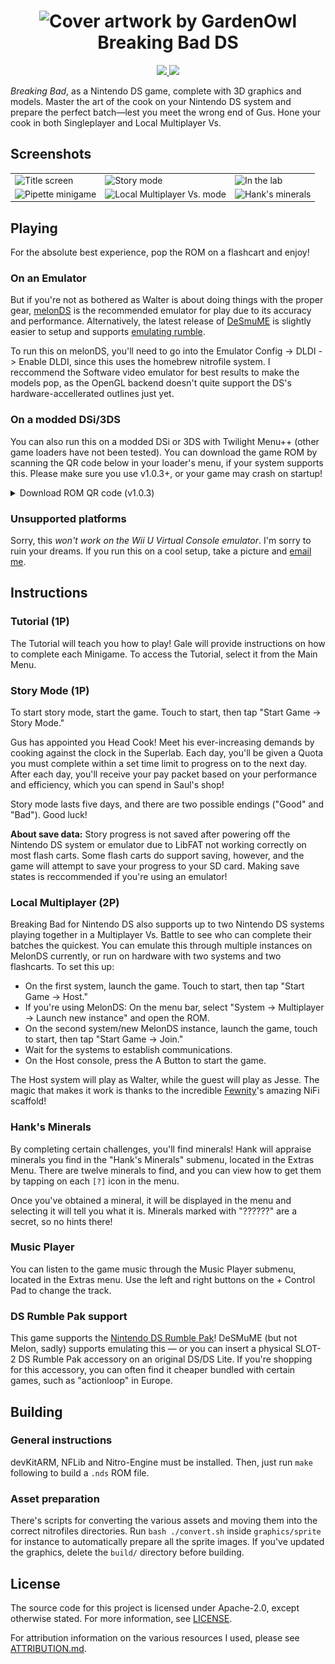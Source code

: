 <h1 align="center">
    <img alt="Cover artwork by GardenOwl" src="cover-artwork.png" width="185px" />
    <br/>
    Breaking Bad DS
</h1>
<p align="center">
<a href="https://github.com/WiIIiam278/breaking-bad-ds/actions/workflows/ci.yml">
    <img src="https://img.shields.io/github/actions/workflow/status/WiIIiam278/breaking-bad-ds/ci.yml?branch=main&logo=github"/>
</a>
<a href="https://discord.gg/tVYhJfyDWG">
    <img src="https://img.shields.io/discord/818135932103557162.svg?label=&logo=discord&logoColor=fff&color=7389D8&labelColor=6A7EC2" />
</a> 
</p>

*Breaking Bad*, as a Nintendo DS game, complete with 3D graphics and models. Master the art of the cook on your Nintendo DS system and prepare the perfect batch&mdash;lest you meet the wrong end of Gus. Hone your cook in both Singleplayer and Local Multiplayer Vs.

## Screenshots
<table>
<tr>
<td><img alt="Title screen" src="screenshots/brbds-title-screen.png" width="256px" /></td>
<td><img alt="Story mode" src="screenshots/brbds-story-mode.png" width="256px" /></td>
<td><img alt="In the lab" src="screenshots/brbds-in-the-lab.png" width="256px" /></td>
</tr>
<tr>
<td><img alt="Pipette minigame" src="screenshots/brbds-minigame.png" width="256px" /></td>
<td><img alt="Local Multiplayer Vs. mode" src="screenshots/brbds-multiplayer-vs.png" width="256px" /></td>
<td><img alt="Hank's minerals" src="screenshots/brbds-hank.png" width="256px" /></td>
</tr>
</table>

## Playing
For the absolute best experience, pop the ROM on a flashcart and enjoy!

### On an Emulator
But if you're not as bothered as Walter is about doing things with the proper gear, [melonDS](https://github.com/melonDS-emu/melonDS/releases/latest) is the recommended emulator for play due to its accuracy and performance. Alternatively, the latest release of [DeSmuME](https://github.com/TASEmulators/desmume/releases/latest) is slightly easier to setup and supports [emulating rumble](#ds-rumble-pak-support).

To run this on melonDS, you'll need to go into the Emulator Config -> DLDI -> Enable DLDI, since this uses the homebrew nitrofile system.  I reccommend the Software video emulator for best results to make the models pop, as the OpenGL backend doesn't quite support the DS's hardware-accellerated outlines just yet.

### On a modded DSi/3DS
You can also run this on a modded DSi or 3DS with Twilight Menu++ (other game loaders have not been tested). You can download the game ROM by scanning the QR code below in your loader's menu, if your system supports this. Please make sure you use v1.0.3+, or your game may crash on startup!

<details>
<summary>Download ROM QR code (v1.0.3)</summary>

![QR code for installing the game on a DSi/3DS with TwilightMenu](dsi-qr-code.png)

</details>

### Unsupported platforms
Sorry, this *won't work on the Wii U Virtual Console emulator*. I'm sorry to ruin your dreams. If you run this on a cool setup, take a picture and [email me](mailto:will27528+brbads@gmail.com).

## Instructions
### Tutorial (1P)
The Tutorial will teach you how to play! Gale will provide instructions on how to complete each Minigame. To access the Tutorial, select it from the Main Menu.

### Story Mode (1P)
To start story mode, start the game. Touch to start, then tap "Start Game → Story Mode."

Gus has appointed you Head Cook! Meet his ever-increasing demands by cooking against the clock in the Superlab. Each day, you'll be given a Quota you must complete within a set time limit to progress on to the next day. After each day, you'll receive your pay packet based on your performance and efficiency, which you can spend in Saul's shop!

Story mode lasts five days, and there are two possible endings ("Good" and "Bad"). Good luck!

**About save data:** Story progress is not saved after powering off the Nintendo DS system or emulator due to LibFAT not working correctly on most flash carts. Some flash carts do support saving, however, and the game will attempt to save your progress to your SD card. Making save states is reccommended if you're using an emulator!

### Local Multiplayer (2P)
Breaking Bad for Nintendo DS also supports up to two Nintendo DS systems playing together in a Multiplayer Vs. Battle to see who can complete their batches the quickest. You can emulate this through multiple instances on MelonDS currently, or run on hardware with two systems and two flashcarts. To set this up:

* On the first system, launch the game. Touch to start, then tap "Start Game → Host."
* If you're using MelonDS: On the menu bar, select "System → Multiplayer → Launch new instance" and open the ROM.
* On the second system/new MelonDS instance, launch the game, touch to start, then tap "Start Game → Join."
* Wait for the systems to establish communications.
* On the Host console, press the A Button to start the game.

The Host system will play as Walter, while the guest will play as Jesse. The magic that makes it work is thanks to the incredible [Fewnity](https://github.com/Fewnity/Nintendo-DS-Nifi-Template/)'s amazing NiFi scaffold!

### Hank's Minerals
By completing certain challenges, you'll find minerals! Hank will appraise minerals you find in the "Hank's Minerals" submenu, located in the Extras Menu. There are twelve minerals to find, and you can view how to get them by tapping on each `[?]` icon in the menu.

Once you've obtained a mineral, it will be displayed in the menu and selecting it will tell you what it is. Minerals marked with "??????" are a secret, so no hints there!

### Music Player
You can listen to the game music through the Music Player submenu, located in the Extras menu. Use the left and right buttons on the + Control Pad to change the track.

### DS Rumble Pak support
This game supports the [Nintendo DS Rumble Pak](https://en.wikipedia.org/wiki/Rumble_Pak#Nintendo_DS)! DeSMuME (but not Melon, sadly) supports emulating this &mdash; or you can insert a physical SLOT-2 DS Rumble Pak accessory on an original DS/DS Lite. If you're shopping for this accessory, you can often find it cheaper bundled with certain games, such as "actionloop" in Europe.

## Building
### General instructions
devKitARM, NFLib and Nitro-Engine must be installed. Then, just run `make` following to build a `.nds` ROM file.

### Asset preparation
There's scripts for converting the various assets and moving them into the correct nitrofiles directories. Run `bash ./convert.sh` inside `graphics/sprite` for instance to automatically prepare all the sprite images. If you've updated the graphics, delete the `build/` directory before building.

## License
The source code for this project is licensed under Apache-2.0, except otherwise stated. For more information, see [LICENSE](https://github.com/WiIIiam278/breaking-bad-ds/blob/main/LICENSE).

For attribution information on the various resources I used, please see [ATTRIBUTION.md](https://github.com/WiIIiam278/breaking-bad-ds/blob/main/ATTRIBUTION.md).
